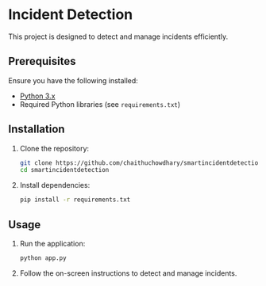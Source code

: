 # Incident Detection

This project is designed to detect and manage incidents efficiently.

## Prerequisites

Ensure you have the following installed:
- [Python 3.x](https://www.python.org/downloads/)
- Required Python libraries (see `requirements.txt`)

## Installation

1. Clone the repository:
    ```bash
    git clone https://github.com/chaithuchowdhary/smartincidentdetection.git
    cd smartincidentdetection
    ```

2. Install dependencies:
    ```bash
    pip install -r requirements.txt
    ```

## Usage

1. Run the application:
    ```bash
    python app.py
    ```

2. Follow the on-screen instructions to detect and manage incidents.
